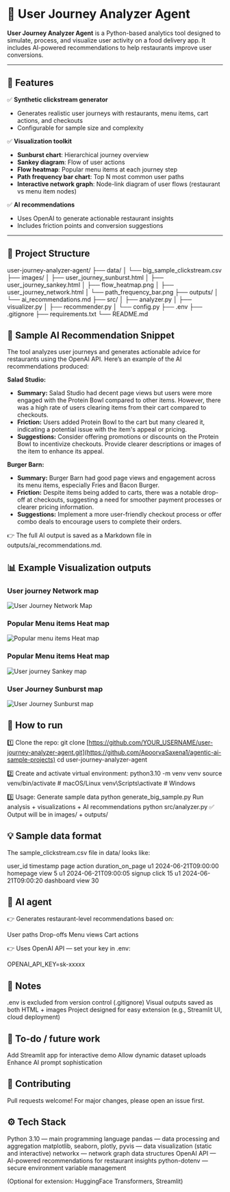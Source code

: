# 🧭 User Journey Analyzer Agent

**User Journey Analyzer Agent** is a Python-based analytics tool designed to simulate, process, and visualize user activity on a food delivery app. It includes AI-powered recommendations to help restaurants improve user conversions.

---

## 🚀 Features

✅ **Synthetic clickstream generator**
- Generates realistic user journeys with restaurants, menu items, cart actions, and checkouts  
- Configurable for sample size and complexity  

✅ **Visualization toolkit**
- **Sunburst chart**: Hierarchical journey overview  
- **Sankey diagram**: Flow of user actions  
- **Flow heatmap**: Popular menu items at each journey step  
- **Path frequency bar chart**: Top N most common user paths  
- **Interactive network graph**: Node-link diagram of user flows (restaurant vs menu item nodes)

✅ **AI recommendations**
- Uses OpenAI to generate actionable restaurant insights  
- Includes friction points and conversion suggestions  

---

## 📂 Project Structure
user-journey-analyzer-agent/
├── data/
│ └── big_sample_clickstream.csv
├── images/
│ ├── user_journey_sunburst.html
│ ├── user_journey_sankey.html
│ ├── flow_heatmap.png
│ ├── user_journey_network.html
│ └── path_frequency_bar.png
├── outputs/
│ └── ai_recommendations.md
├── src/
│ ├── analyzer.py
│ ├── visualizer.py
│ ├── recommender.py
│ └── config.py
├── .env
├── .gitignore
├── requirements.txt
└── README.md

## 🤖 Sample AI Recommendation Snippet
The tool analyzes user journeys and generates actionable advice for restaurants using the OpenAI API.
Here’s an example of the AI recommendations produced:

**Salad Studio:**
- **Summary:** Salad Studio had decent page views but users were more engaged with the Protein Bowl compared to other items. However, there was a high rate of users clearing items from their cart compared to checkouts.
- **Friction:** Users added Protein Bowl to the cart but many cleared it, indicating a potential issue with the item's appeal or pricing.
- **Suggestions:** Consider offering promotions or discounts on the Protein Bowl to incentivize checkouts. Provide clearer descriptions or images of the item to enhance its appeal.

**Burger Barn:**
- **Summary:** Burger Barn had good page views and engagement across its menu items, especially Fries and Bacon Burger.
- **Friction:** Despite items being added to carts, there was a notable drop-off at checkouts, suggesting a need for smoother payment processes or clearer pricing information.
- **Suggestions:** Implement a more user-friendly checkout process or offer combo deals to encourage users to complete their orders.

👉 The full AI output is saved as a Markdown file in outputs/ai_recommendations.md.

## 📊 Example Visualization outputs

### User journey Network map
![User Journey Network Map](image.png)

### Popular Menu items Heat map
![Popular menu items Heat map](images/flow_heatmap.png)

### Popular Menu items Heat map
![User journey Sankey map](image-1.png)

### User Journey Sunburst map
![User Journey Sunburst map](image-2.png)

## 🔧 How to run

1️⃣ Clone the repo:
git clone
[https://github.com/YOUR_USERNAME/user-journey-analyzer-agent.git](https://github.com/ApoorvaSaxena1/agentic-ai-sample-projects)
cd user-journey-analyzer-agent

2️⃣ Create and activate virtual environment:
python3.10 -m venv venv
source venv/bin/activate  # macOS/Linux
venv\Scripts\activate     # Windows

3️⃣ Usage: 
Generate sample data
    python generate_big_sample.py
Run analysis + visualizations + AI recommendations
    python src/analyzer.py
✅ Output will be in images/ + outputs/


## 💡 Sample data format
The sample_clickstream.csv file in data/ looks like:

user_id	timestamp	page	action	duration_on_page
u1	2024-06-21T09:00:00	homepage	view	5
u1	2024-06-21T09:00:05	signup	click	15
u1	2024-06-21T09:00:20	dashboard	view	30

## 🧠 AI agent

👉 Generates restaurant-level recommendations based on:

User paths
Drop-offs
Menu views
Cart actions

👉 Uses OpenAI API — set your key in .env:

OPENAI_API_KEY=sk-xxxxx

## 📝 Notes
.env is excluded from version control (.gitignore)
Visual outputs saved as both HTML + images
Project designed for easy extension (e.g., Streamlit UI, cloud deployment)

## 📌 To-do / future work
Add Streamlit app for interactive demo
Allow dynamic dataset uploads
Enhance AI prompt sophistication

## 🤝 Contributing
Pull requests welcome! For major changes, please open an issue first.

## ⚙ Tech Stack
Python 3.10 — main programming language
pandas — data processing and aggregation
matplotlib, seaborn, plotly, pyvis — data visualization (static and interactive)
networkx — network graph data structures
OpenAI API — AI-powered recommendations for restaurant insights
python-dotenv — secure environment variable management

(Optional for extension: HuggingFace Transformers, Streamlit)


